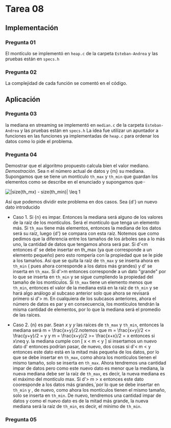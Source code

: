 # Tarea 08
## Implementación

### Pregunta 01
El montículo se implementó en `heap.c` de la carpeta `Esteban-Andrea` y las pruebas están en `specs.h`

### Pregunta 02
La complejidad de cada función se comentó en el código.

## Aplicación 

### Pregunta 03
la mediana en streaming se implementó en `median.c` de la carpeta `Esteban-Andrea` y las pruebas están en `specs.h`
La idea fue utilizar un apuntador a funciones en las funciones ya implementadas de `heap.c` para ordenar los datos como lo pide el problema.

### Pregunta 04
Demostrar que el algoritmo propuesto calcula bien el valor mediano.
*Demostración*. Sea n el número actual de datos y {m} su mediana. Supongamos que se tiene un montículo `th_max` y `th_min` que guardan los elementos como se describe en el enunciado y supongamos que⋅⋅

<img src="https://latex.codecogs.com/gif.latex?|size(th_mx)&space;-&space;size(th_min)|&space;\leq&space;1" title="|size(th_mx) - size(th_min)| \leq 1" />

Así que podemos dividir este problema en dos casos. Sea {d'} un nuevo dato introducido
* Caso 1. Si {n} es impar. Entonces la mediana será alguno de los valores de la raíz de los montículos. Será el montículo que tenga un elemento más.
Si `th_max` tiene más elementos, entonces la mediana de los datos será su raíz, luego {d'} se compara con esta raíz. Notemos que como pedimos que la
diferencia entre los tamaños de los árboles sea a lo más uno, la cantidad de datos que tengamos ahora será par.
Si d'<m entonces d' se debe insertar en th_max (ya que corresponde a un elemento pequeño) pero esto rompería con la propiedad que se le pide a los tamaños.
Así que se quita la raíz de `th_max` y se inserta ahora en `th_min` ( pues ahora corresponde a los datos más grandes) y d' se inserta en `th_max`. 
Si d'>m entonces corresponde a un dato "grande" por lo que se inserta en `th_min` y se sigue cumpliendo la propiedad del tamaño de los montículos.
Si `th_max` tiene un elemento menos que `th_min`, entonces el valor de la mediana está en la raíz de `th_min` y se hará algo análogo al subcaso anterior solo que ahora se revisará primero si
d'> m.
En cualquiera de los subcasos anteriores, ahora el número de datos es par y en consecuencia, los montículos tendrán la misma cantidad de elementos, por lo que la mediana será 
el promedio de las raíces. 

* Caso 2. {n} es par. Sean *x* y *y* las raíces de `th_max` y `th_min`, entonces la mediana será m = \frac{x+y}/2.notemos que 
m = \frac{x+y}/2 <= \frac{y+y}/2 = y y 
m = \frac{x+y}/2 >= \frac{x+x}/2 = x 
entonces si x\neq y.  la mediana cumple con
\[ x < m < y \] 
 si insertamos un nuevo dato d' entonces podrían pasar, de nuevo, dos cosas
si d'< m < y entonces este dato está en la mitad más pequeña de los datos, por lo que se debe insertar en `th_max`, como ahora los montículos tienen el mismo tamaño,
solo se inserta en `th_max`. Ahora tendremos una cantidad impar de datos pero como este nuevo dato es menor que la mediana, la nueva mediana debe ser la raíz de `th_max`,
es decir, la nueva mediana es el máximo del montículo max.
Si d'> m > x entonces este dato cooresponde a los datos más grandes,´por lo que se debe insertar en `th_min` y , de nuevo, como ahora los montículos tienen el mismo tamaño,
solo se inserta en `th_min`. De nuevo, tendremos una cantidad impar de datos y como el nuevo dato es de la mitad más grande, la nueva mediana será la raíz de `th_min`, es decir, 
el mínimo de `th_min`.
### Pregunta 05
